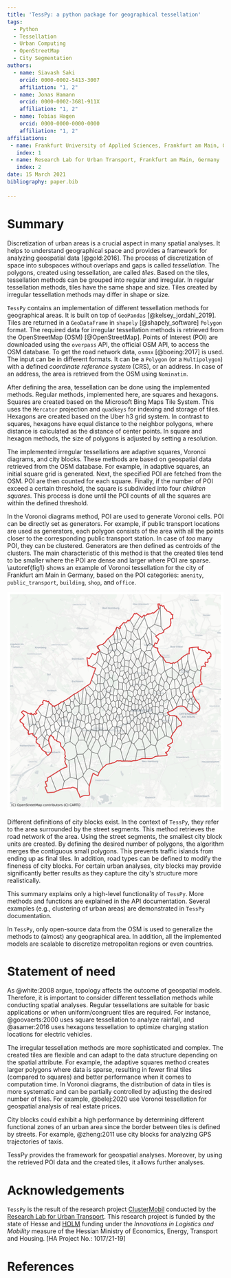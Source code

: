 ```yaml
---
title: 'TessPy: a python package for geographical tessellation'
tags:
  - Python
  - Tessellation
  - Urban Computing
  - OpenStreetMap
  - City Segmentation
authors:
  - name: Siavash Saki
    orcid: 0000-0002-5413-3007
    affiliation: "1, 2"
  - name: Jonas Hamann
    orcid: 0000-0002-3681-911X
    affiliation: "1, 2"
  - name: Tobias Hagen
    orcid: 0000-0000-0000-0000
    affiliation: "1, 2"
affiliations:
 - name: Frankfurt University of Applied Sciences, Frankfurt am Main, Germany
   index: 1
 - name: Research Lab for Urban Transport, Frankfurt am Main, Germany
   index: 2
date: 15 March 2021
bibliography: paper.bib

---
```



# Summary

Discretization of urban areas is a crucial aspect in many spatial analyses. It helps to understand geographical space and provides a framework for analyzing geospatial data [@gold:2016]. The process of discretization of space into subspaces without overlaps and gaps is called *tessellation*. The polygons, created using tessellation, are called *tiles*. Based on the tiles, tessellation methods can be grouped into regular and irregular. In regular tessellation methods, tiles have the same shape and size. Tiles created by irregular tessellation methods may differ in shape or size.

`TessPy` contains an implementation of different tessellation methods for geographical areas. It is built on top of `GeoPandas` [@kelsey_jordahl_2019]. Tiles are returned in a `GeoDataFrame` in `shapely` [@shapely_software] `Polygon` format. The required data for irregular tessellation methods is retrieved from the OpenStreetMap (OSM) [@OpenStreetMap]. Points of Interest (POI) are downloaded using the `overpass` API, the official OSM API, to access the OSM database. To get the road network data, `osmnx` [@boeing:2017] is used. The input can be in different formats. It can be a `Polygon` (or a `Multipolygon`) with a defined *coordinate reference system* (CRS), or an address. In case of an address, the area is retrieved from the OSM using `Nominatim`.

After defining the area, tessellation can be done using the implemented methods. Regular methods, implemented here, are squares and hexagons. Squares are created based on the Microsoft Bing Maps Tile System. This uses the `Mercator` projection and `quadkeys` for indexing and storage of tiles. Hexagons are created based on the Uber h3 grid system. In contrast to squares, hexagons have equal distance to the neighbor polygons, where distance is calculated as the distance of center points. In square and hexagon methods, the size of polygons is adjusted by setting a resolution.

The implemented irregular tessellations are adaptive squares, Voronoi diagrams, and city blocks. These methods are based on geospatial data retrieved from the OSM database. For example, in adaptive squares, an initial square grid is generated. Next, the specified POI are fetched from the OSM. POI are then counted for each square. Finally, if the number of POI exceed a certain threshold, the square is subdivided into four *children squares*. This process is done until the POI counts of all the squares are within the defined threshold.

In the Voronoi diagrams method, POI are used to generate Voronoi cells. POI can be directly set as generators. For example, if public transport locations are used as generators, each polygon consists of the area with all the points closer to the corresponding public transport station. In case of *too* many POI, they can be clustered. Generators are then defined as centroids of the clusters. The main characteristic of this method is that the created tiles tend to be smaller where the POI are dense and larger where POI are sparse. \autoref{fig1} shows an example of Voronoi tessellation for the city of Frankfurt am Main in Germany, based on the POI categories: `amenity`, `public_transport`, `building`, `shop`, and `office`.

![Voronoi tessellation of Frankfurt am Main\label{fig1}](fig1_Voronoi.png)

Different definitions of city blocks exist. In the context of `TessPy`, they refer to the area surrounded by the street segments. This method retrieves the road network of the area. Using the street segments, the smallest city block units are created. By defining the desired number of polygons, the algorithm merges the contiguous small polygons. This prevents traffic islands from ending up as final tiles. In addition, road types can be defined to modify the fineness of city blocks. For certain urban analyses, city blocks may provide significantly better results as they capture the city's structure more realistically.

This summary explains only a high-level functionality of `TessPy`. More methods and functions are explained in the API documentation. Several examples (e.g., clustering of urban areas) are demonstrated in `TessPy` documentation.

In `TessPy`, only open-source data from the OSM is used to generalize the methods to (almost) any geographical area. In addition, all the implemented models are scalable to discretize metropolitan regions or even countries.


# Statement of need

As @white:2008 argue, topology affects the outcome of geospatial models. Therefore, it is important to consider different tessellation methods while conducting spatial analyses. Regular tessellations are suitable for basic applications or when uniform/congruent tiles are required. For instance, @goovaerts:2000 uses square tessellation to analyze rainfall, and @asamer:2016 uses hexagons tessellation to optimize charging station locations for electric vehicles.

The irregular tessellation methods are more sophisticated and complex. The created tiles are flexible and can adapt to the data structure depending on the spatial attribute. For example, the adaptive squares method creates larger polygons where data is sparse, resulting in fewer final tiles (compared to squares) and better performance when it comes to computation time. In Voronoi diagrams, the distribution of data in tiles is more systematic and can be partially controlled by adjusting the desired number of tiles. For example, @belej:2020 use Voronoi tessellation for geospatial analysis of real estate prices.

City blocks could exhibit a high performance by determining different functional zones of an urban area since the border between tiles is defined by streets. For example, @zheng:2011 use city blocks for analyzing GPS trajectories of taxis.

TessPy provides the framework for geospatial analyses. Moreover, by using the retrieved POI data and the created tiles, it allows further analyses. 


# Acknowledgements

`TessPy` is the result of the research project [ClusterMobil](https://www.frankfurt-university.de/de/hochschule/fachbereich-1-architektur-bauingenieurwesen-geomatik/forschungsinstitut-ffin/fachgruppen-des-ffin/fg-neue-mobilitat/relut/forschungsprojekte-relut/clustermobil/) conducted by the [Research Lab for Urban Transport](https://www.frankfurt-university.de/en/about-us/faculty-1-architecture-civil-engineering-geomatics/research-institute-ffin/specialist-groups-of-the-ffin/specialist-group-new-mobility/relut/). This research project is funded by the state of Hesse and [HOLM](https://frankfurt-holm.de/) funding under the *Innovations in Logistics and Mobility* measure of the Hessian Ministry of Economics, Energy, Transport and Housing. [HA Project No.: 1017/21-19]


# References




